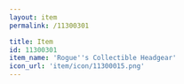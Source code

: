 ```yaml
---
layout: item
permalink: /11300301

title: Item
id: 11300301
item_name: 'Rogue''s Collectible Headgear'
icon_url: 'item/icon/11300015.png'
---
```

